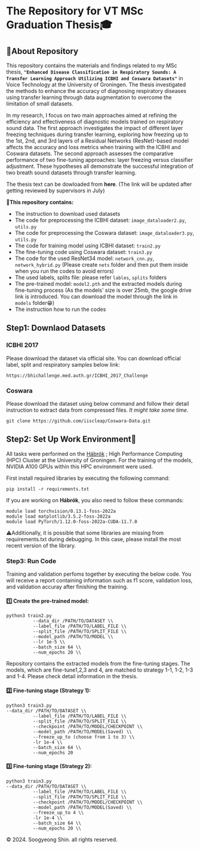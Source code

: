 # The Repository for VT MSc Graduation Thesis🎓
## 📂About Repository
This repository contains the materials and findings related to my MSc thesis, **`"Enhanced Disease Classification in Respiratory Sounds: A Transfer Learning Approach Utilizing ICBHI and Coswara Datasets"`** in Voice Technology at the University of Groningen. The thesis investigated the methods to enhance the accuracy of diagnosing respiratory diseases using transfer learning through data augmentation to overcome the limitation of small datasets. 

In my research, I focus on two main approaches aimed at refining the efficiency and effectiveness of diagnostic models trained on respiratory sound data. The first approach investigates the impact of different layer freezing techniques during transfer learning, exploring how freezing up to the 1st, 2nd, and 3rd layers of a Residual Networks (ResNet)-based model affects the accuracy and loss metrics when training with the ICBHI and Coswara datasets. 
The second approach assesses the comparative performance of two fine-tuning approaches: layer freezing versus classifier adjustment. These hypotheses all demonstrate the successful integration of two breath sound datasets through transfer learning.

The thesis text can be dowloaded from **here**. (The link will be updated after getting reviewed by supervisors in July)


📌**This repository contains:**
- The instruction to download used datasets
- The code for preprocessing the ICBHI dataset: `image_dataloader2.py`, `utils.py`
- The code for preprocessing the Coswara dataset: `image_dataloader3.py`, `utils.py`
- The code for training model using ICBHI dataset: `train2.py`
- The fine-tuning code using Coswara dataset: `train3.py`
- The code for the used ResNet34 model: `network_cnn.py`, `network_hybrid.py` (Please create `nets` folder and then put them inside when you run the codes to avoid errors)
- The used labels, splits file: please refer `lables`, `splits` folders
- The pre-trained model: `model2.pth` and the extracted models during fine-tuning process (As the models' size is over 25mb, the google drive link is introduced. You can download the model through the link in `models` folder😁)
- The instruction how to run the codes

  

## Step1: Downlaod Datasets
### ICBHI 2017 
Please download the dataset via official site.
You can download official label, split and respiratory samples below link:

```
https://bhichallenge.med.auth.gr/ICBHI_2017_Challenge
```


### Coswara
Please download the dataset using below command and follow their detail instruction to extract data from compressed files.
_It might take some time._

```
git clone https://github.com/iiscleap/Coswara-Data.git
```

## Step2: Set Up Work Environment🔨
All tasks were performed on the [Hábrók](https://www.rug.nl/society-business/centre-for-information-technology/research/services/hpc/facilities/habrok-hpc-cluster?lang=en)
; High Performance Computing (HPC) Cluster at the University of Groningen. For the training of the models, NVIDIA A100 GPUs within this HPC environment were used. 

First install required libraries by executing the following command:
```
pip install -r requirements.txt
```

If you are working on **Hábrók**, you also need to follow these commands:

```
module load torchvision/0.13.1-foss-2022a
module load matplotlib/3.5.2-foss-2022a
module load PyTorch/1.12.0-foss-2022a-CUDA-11.7.0
```

⚠️Additionally, it is possible that some libraries are missing from requirements.txt during debugging. In this case, please install the most recent version of the library.


### Step3: Run Code
Training and validation perfoms together by executing the below code. 
You will receive a report containing information such as f1 score, validation loss, and validation accuray after finishing the training.

#### 1️⃣ Create the pre-trained model:
```
python3 train2.py
          --data_dir /PATH/TO/DATASET \\
          --label_file /PATH/TO/LABEL_FILE \\
          --split_file /PATH/TO/SPLIT_FILE \\
          --model_path /PATH/TO/MODEL \\
          --lr 1e-5 \\
          --batch_size 64 \\
          --num_epochs 20 \\
```
Repository contains the extracted models from the fine-tuning stages. 
The models, which are fine-tune1,2,3 and 4, are matched to strategy 1-1, 1-2, 1-3 and 1-4. Please check detail information in the thesis.

#### 2️⃣ Fine-tuning stage (Strategy 1):
```
python3 train3.py
--data_dir /PATH/TO/DATASET \\
          --label_file /PATH/TO/LABEL_FILE \\
          --split_file /PATH/TO/SPLIT_FILE \\
          --checkpoint /PATH/TO/MODEL/CHECKPOINT \\
          --model_path /PATH/TO/MODEL(Saved) \\
          --freeze_up_to (choose from 1 to 3) \\
          -lr 1e-4 \\
          --batch_size 64 \\
          --num_epochs 20
```

#### 3️⃣ Fine-tuning stage (Strategy 2):

```
python3 train3.py
--data_dir /PATH/TO/DATASET \\
          --label_file /PATH/TO/LABEL_FILE \\
          --split_file /PATH/TO/SPLIT_FILE \\
          --checkpoint /PATH/TO/MODEL/CHECKPOINT \\
          --model_path /PATH/TO/MODEL(Saved) \\
          --freeze_up_to 4 \\
          -lr 1e-4 \\
          --batch_size 64 \\
          --num_epochs 20 \\
```

© 2024. Soogyeong Shin. all rights reserved.
